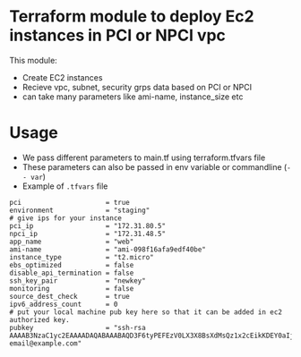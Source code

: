 # Terraform module to deploy Ec2 instances in PCI or NPCI vpc

This module:
- Create EC2 instances 
- Recieve vpc, subnet, security grps data based on PCI or NPCI
- can take many parameters like ami-name, instance_size etc

# Usage

- We pass different parameters to main.tf using terraform.tfvars file
- These parameters can also be passed in env variable or commandline (`-- var`)
- Example of `.tfvars` file
```
pci                     = true
environment             = "staging"
# give ips for your instance
pci_ip                  = "172.31.80.5"
npci_ip                 = "172.31.48.5"
app_name                = "web"
ami-name                = "ami-098f16afa9edf40be"
instance_type           = "t2.micro"
ebs_optimized           = false
disable_api_termination = false
ssh_key_pair            = "newkey"
monitoring              = false
source_dest_check       = true
ipv6_address_count      = 0
# put your local machine pub key here so that it can be added in ec2 authorized key.
pubkey                  = "ssh-rsa AAAAB3NzaC1yc2EAAAADAQABAAABAQD3F6tyPEFEzV0LX3X8BsXdMsQz1x2cEikKDEY0aIj41qgxMCP/iteneqXSIFZBp5vizPvaoIR3Um9xK7PGoW8giupGn+EPuxIA4cDM4vzOqOkiMPhz5XK0whEjkVzTo4+S0puvDZuwIsdiW9mxhJc7tgBNL0cYlWSYVkz4G/fslNfRPW5mYAM49f4fhtxPb5ok4Q2Lg9dPKVHO/Bgeu5woMc7RY0p1ej6D4CKFE6lymSDJpW0YHX/wqE9+cfEauh7xZcG0q9t2ta6F6fmX0agvpFyZo8aFbXeUBr7osSCJNgvavWbM/06niWrOvYX2xwWdhXmXSrbX8ZbabVohBK41 email@example.com"
```

